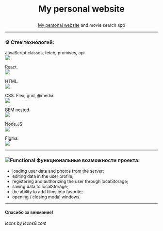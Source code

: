 # <p align="center">My personal website</p>

<p align="center"><a href="https://malykhs-diplom.nomoredomains.work/">My personal website</a> and movie search app</p>

---

 ### ⚙️  Стек технологий:
JavaScript:classes, fetch, promises, api.  
<img src="https://img.icons8.com/color/38/000000/javascript--v1.png"/>

React.  
 <img src="https://img.icons8.com/ultraviolet/38/000000/react--v1.png"/>  

HTML.  
 <img src="https://img.icons8.com/color/36/000000/html-5--v1.png"/>  
 
 CSS. Flex, grid, @media.  
 <img src="https://img.icons8.com/color/36/000000/css3.png"/>  

 BEM nested.  
 <img src="https://img.icons8.com/office/30/000000/plugin.png"/>

 Node.JS  
 <img src="https://img.icons8.com/color/38/000000/nodejs.png"/>
 
Figma.  
 <img src="https://img.icons8.com/color/32/000000/figma--v1.png"/>

---

### ![Functional](https://img.icons8.com/ios-glyphs/25/000000/mechanistic-analysis.png) Функциональные возможности проекта:

- loading user data and photos from the server; 
- editing data in the user profile;
- registering and authorizing the user through localStorage;
- saving data to localStorage;
- the ability to add films into favorite;
- opening / closing modal windows.

---

#### Спасибо за внимание!  
_icons by icons8.com_

